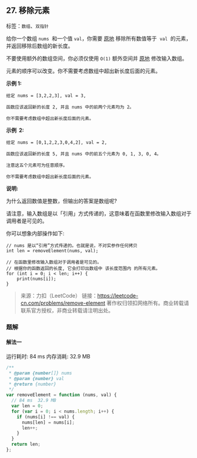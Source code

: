 ## 27. 移除元素

标签：`数组`、`双指针`

给你一个数组 `nums`  和一个值 `val`，你需要 [原地][1] 移除所有数值等于  `val`  的元素，并返回移除后数组的新长度。

不要使用额外的数组空间，你必须仅使用 `O(1)` 额外空间并 [原地][1] 修改输入数组。

元素的顺序可以改变。你不需要考虑数组中超出新长度后面的元素。

**示例 1:**

```
给定 nums = [3,2,2,3], val = 3,

函数应该返回新的长度 2, 并且 nums 中的前两个元素均为 2。

你不需要考虑数组中超出新长度后面的元素。
```

**示例  2:**

```
给定 nums = [0,1,2,2,3,0,4,2], val = 2,

函数应该返回新的长度 5, 并且 nums 中的前五个元素为 0, 1, 3, 0, 4。

注意这五个元素可为任意顺序。

你不需要考虑数组中超出新长度后面的元素。
```

**说明:**

为什么返回数值是整数，但输出的答案是数组呢?

请注意，输入数组是以「引用」方式传递的，这意味着在函数里修改输入数组对于调用者是可见的。

你可以想象内部操作如下:

```
// nums 是以“引用”方式传递的。也就是说，不对实参作任何拷贝
int len = removeElement(nums, val);

// 在函数里修改输入数组对于调用者是可见的。
// 根据你的函数返回的长度, 它会打印出数组中 该长度范围内 的所有元素。
for (int i = 0; i < len; i++) {
    print(nums[i]);
}
```

> 来源：力扣（LeetCode）
> 链接：https://leetcode-cn.com/problems/remove-element
> 著作权归领扣网络所有。商业转载请联系官方授权，非商业转载请注明出处。

### 题解

#### 解法一

运行耗时: 84 ms 内存消耗: 32.9 MB

```javascript
/**
 * @param {number[]} nums
 * @param {number} val
 * @return {number}
 */
var removeElement = function (nums, val) {
  // 84 ms	32.9 MB
  var len = 0;
  for (var i = 0; i < nums.length; i++) {
    if (nums[i] !== val) {
      nums[len] = nums[i];
      len++;
    }
  }
  return len;
};
```

[1]: https://baike.baidu.com/item/%E5%8E%9F%E5%9C%B0%E7%AE%97%E6%B3%95
